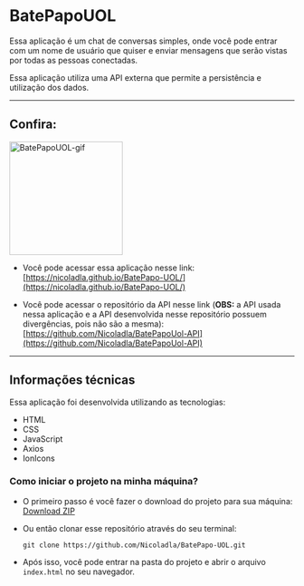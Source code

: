 # BatePapoUOL

Essa aplicação é um chat de conversas simples, onde você pode entrar com um nome de usuário que quiser e enviar mensagens que serão vistas por todas as pessoas conectadas. 

Essa aplicação utiliza uma API externa que permite a persistência e utilização dos dados.

---

## Confira:

<p align="start">
  <img width="200" src="img/BatePapoUOL-Animação.gif" alt="BatePapoUOL-gif">
</p>

* Você pode acessar essa aplicação nesse link:
[https://nicoladla.github.io/BatePapo-UOL/](https://nicoladla.github.io/BatePapo-UOL/)

* Você pode acessar o repositório da API nesse link (**OBS:** a API usada nessa aplicação e a API desenvolvida nesse repositório possuem divergências, pois não são a mesma):
[https://github.com/Nicoladla/BatePapoUol-API](https://github.com/Nicoladla/BatePapoUol-API)

---

## Informações técnicas

Essa aplicação foi desenvolvida utilizando as tecnologias: 
* HTML
* CSS
* JavaScript
* Axios
* IonIcons

### Como iniciar o projeto na minha máquina?

* O primeiro passo é você fazer o download do projeto para sua máquina: [Download ZIP](https://github.com/Nicoladla/BatePapo-UOL/archive/refs/heads/main.zip)

* Ou então clonar esse repositório através do seu terminal:

  ```
  git clone https://github.com/Nicoladla/BatePapo-UOL.git
  ```

* Após isso, você pode entrar na pasta do projeto e abrir o arquivo ``index.html`` no seu navegador.